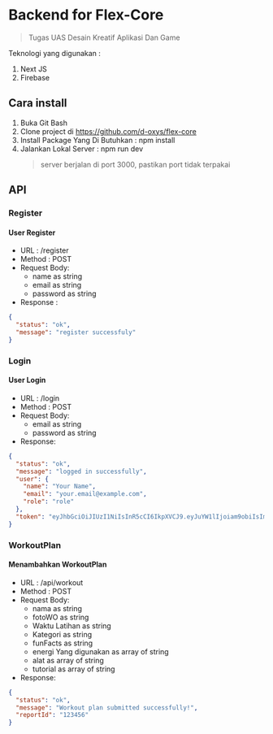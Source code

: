 # Backend for Flex-Core

> Tugas UAS Desain Kreatif Aplikasi Dan Game

Teknologi yang digunakan :

1. Next JS
2. Firebase

## Cara install

1. Buka Git Bash
2. Clone project di https://github.com/d-oxys/flex-core
3. Install Package Yang Di Butuhkan : npm install
4. Jalankan Lokal Server : npm run dev
   > server berjalan di port 3000, pastikan port tidak terpakai

## API

### Register

#### User Register

- URL : /register
- Method : POST
- Request Body:
  - name as string
  - email as string
  - password as string
- Response :

```json
{
  "status": "ok",
  "message": "register successfuly"
}
```

### Login

#### User Login

- URL : /login
- Method : POST
- Request Body:
  - email as string
  - password as string
- Response:

```json
{
  "status": "ok",
  "message": "logged in successfully",
  "user": {
    "name": "Your Name",
    "email": "your.email@example.com",
    "role": "role"
  },
  "token": "eyJhbGciOiJIUzI1NiIsInR5cCI6IkpXVCJ9.eyJuYW1lIjoiam9obiIsImVtYWlsIjoiam9obmRvZUBnbWFpbC5jb20iLCJyb2xlIjoidXNlciIsImN1c3RvbWVyX2lkIjozLCJpYXQiOjE3MDA2MzQxNDR9.sgoDeu8lNRm_SfoXbb7MkpMEn4ghG0g4Le0GFyN2bn8"
}
```

### WorkoutPlan

#### Menambahkan WorkoutPlan

- URL : /api/workout
- Method : POST
- Request Body:
  - nama as string
  - fotoWO as string
  - Waktu Latihan as string
  - Kategori as string
  - funFacts as string
  - energi Yang digunakan as array of string
  - alat as array of string
  - tutorial as array of string
- Response:

```json
{
  "status": "ok",
  "message": "Workout plan submitted successfully!",
  "reportId": "123456"
}
```
